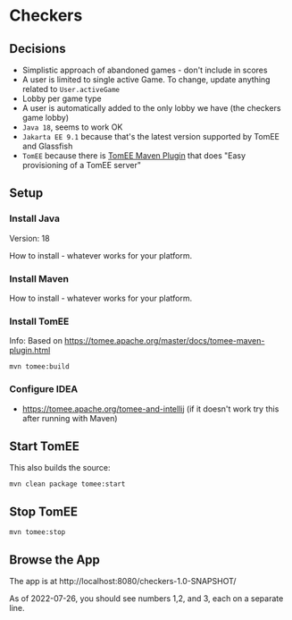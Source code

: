 # Checkers

## Decisions

* Simplistic approach of abandoned games - don't include in scores
* A user is limited to single active Game. To change, update anything related to `User.activeGame`
* Lobby per game type
* A user is automatically added to the only lobby we have (the checkers game lobby)
* `Java 18`, seems to work OK
* `Jakarta EE 9.1` because that's the latest version supported by TomEE and Glassfish
* `TomEE` because there is [TomEE Maven Plugin](https://tomee.apache.org/tomee-maven-plugin.html) that does "Easy provisioning of a TomEE server"


## Setup

### Install Java

Version: 18

How to install - whatever works for your platform.

### Install Maven

How to install - whatever works for your platform.

### Install TomEE

Info: Based on https://tomee.apache.org/master/docs/tomee-maven-plugin.html

    mvn tomee:build

### Configure IDEA

* https://tomee.apache.org/tomee-and-intellij (if it doesn't work try this after running with Maven)

## Start TomEE

This also builds the source:

    mvn clean package tomee:start

## Stop TomEE

    mvn tomee:stop

## Browse the App

The app is at http://localhost:8080/checkers-1.0-SNAPSHOT/

As of 2022-07-26, you should see numbers 1,2, and 3, each on a separate line.
